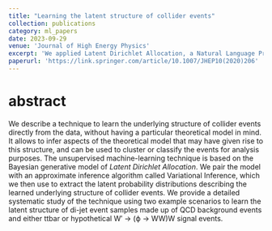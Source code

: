 ```yaml
---
title: "Learning the latent structure of collider events"
collection: publications
category: ml_papers
date: 2023-09-29
venue: 'Journal of High Energy Physics'
excerpt: 'We applied Latent Dirichlet Allocation, a Natural Language Processing technique, to model *particle clouds* from LHC collider events. We used this for unsupervised anomaly detection.'
paperurl: 'https://link.springer.com/article/10.1007/JHEP10(2020)206'
---
```


abstract
===
We describe a technique to learn the underlying structure of collider events directly from the data, without having a particular theoretical model in mind. It allows to infer aspects of the theoretical model that may have given rise to this structure, and can be used to cluster or classify the events for analysis purposes. The unsupervised machine-learning technique is based on the Bayesian generative model of *Latent Dirichlet Allocation*. We pair the model with an approximate inference algorithm called Variational Inference, which we then use to extract the latent probability distributions describing the learned underlying structure of collider events. We provide a detailed systematic study of the technique using two example scenarios to learn the latent structure of di-jet event samples made up of QCD background events and either ttbar or hypothetical W′ → (ϕ → WW)W signal events. 